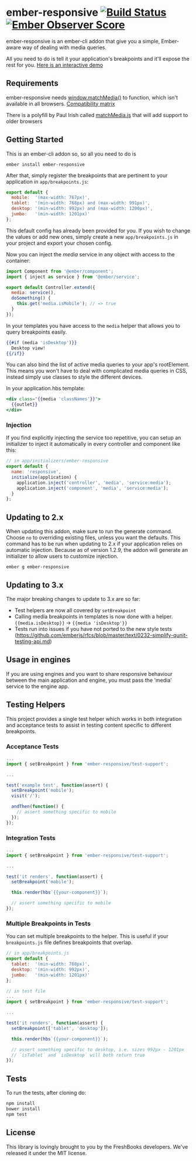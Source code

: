 # ember-responsive [![Build Status](https://travis-ci.org/freshbooks/ember-responsive.svg?branch=master)](https://travis-ci.org/freshbooks/ember-responsive) [![Ember Observer Score](http://emberobserver.com/badges/ember-responsive.svg)](http://emberobserver.com/addons/ember-responsive)

ember-responsive is an ember-cli addon that give you a simple, Ember-aware way
of dealing with media queries.

All you need to do is tell it your application's breakpoints and it'll expose the rest for you.
[Here is an interactive demo](https://www.justinbull.ca/ember-responsive-demo/)

## Requirements

ember-responsive needs [window.matchMedia()](https://developer.mozilla.org/en-US/docs/Web/API/Window.matchMedia)
to function, which isn't available in all browsers. [Compatibility matrix](http://caniuse.com/#feat=matchmedia)

There is a polyfill by Paul Irish called [matchMedia.js](https://github.com/paulirish/matchMedia.js)
that will add support to older browsers

## Getting Started

This is an ember-cli addon so, so all you need to do is

`ember install ember-responsive`

After that, simply register the breakpoints that are pertinent to your application in `app/breakpoints.js`:

```js
export default {
  mobile:  '(max-width: 767px)',
  tablet:  '(min-width: 768px) and (max-width: 991px)',
  desktop: '(min-width: 992px) and (max-width: 1200px)',
  jumbo:   '(min-width: 1201px)'
};
```

This default config has already been provided for you. If you wish to change the values or add new ones,
simply create a new `app/breakpoints.js` in your project and export your chosen config.

Now you can inject the _media_ service in any object with access to the container:

```js
import Component from '@ember/component';
import { inject as service } from '@ember/service';

export default Controller.extend({
  media: service(),
  doSomething() {
    this.get('media.isMobile'); // => true
  }
});
```

In your templates you have access to the `media` helper that allows you to query breakpoints easily.

```hbs
{{#if (media 'isDesktop')}}
  Desktop view!
{{/if}}
```

You can also bind the list of active media queries to your app's
rootElement. This means you won't have to deal with complicated media
queries in CSS, instead simply use classes to style the different devices.

In your application.hbs template:

```hbs
<div class="{{media 'classNames'}}">
  {{outlet}}
</div>
```

### Injection

If you find explicitly injecting the service too repetitive, you can setup an initializer to inject it automatically in every controller and component like this:

```js
// in app/initializers/ember-responsive
export default {
  name: 'responsive',
  initialize(application) {
    application.inject('controller', 'media', 'service:media');
    application.inject('component', 'media', 'service:media');
  }
};
```

## Updating to 2.x

When updating this addon, make sure to run the generate command. Choose `no` to overriding existing files, unless you want the defaults. This command has to be run when updating to 2.x if your application relies on automatic injection. Because as of version 1.2.9, the addon will generate an initializer to allow users to customize injection.

`ember g ember-responsive`

## Updating to 3.x

The major breaking changes to update to 3.x are so far:
- Test helpers are now all covered by `setBreakpoint`
- Calling media breakpoints in templates is now done with a helper. `{{media.isDesktop}}` -> `{{media 'isDesktop'}}`
- Tests run into issues if you have not ported to the new style tests (https://github.com/emberjs/rfcs/blob/master/text/0232-simplify-qunit-testing-api.md)

## Usage in engines

If you are using engines and you want to share responsive behaviour between the main application and engine, you must pass the 'media' service to the engine app.

## Testing Helpers
This project provides a single test helper which works in both integration and acceptance tests to assist in testing
content specific to different breakpoints.

### Acceptance Tests
```javascript
...
import { setBreakpoint } from 'ember-responsive/test-support';

...

test('example test', function(assert) {
  setBreakpoint('mobile');
  visit('/');

  andThen(function() {
    // assert something specific to mobile
  });
});
```

### Integration Tests
```javascript
...
import { setBreakpoint } from 'ember-responsive/test-support';

...

test('it renders', function(assert) {
  setBreakpoint('mobile');

  this.render(hbs`{{your-component}}`);

  // assert something specific to mobile
});
```

### Multiple Breakpoints in Tests

You can set multiple breakpoints to the helper.  This is useful if your `breakpoints.js` file defines breakpoints
that overlap.

```javascript
// in app/breakpoints.js
export default {
  tablet:  '(min-width: 768px)',
  desktop: '(min-width: 992px)',
  jumbo:   '(min-width: 1201px)'
};

// in test file
...
import { setBreakpoint } from 'ember-responsive/test-support';

...

test('it renders', function(assert) {
  setBreakpoint(['tablet', 'desktop']);

  this.render(hbs`{{your-component}}`);

  // assert something specific to desktop, i.e. sizes 992px - 1201px
  // `isTablet` and `isDesktop` will both return true
});
```

## Tests

To run the tests, after cloning do:

```sh
npm install
bower install
npm test
```

## License

This library is lovingly brought to you by the FreshBooks developers.
We've released it under the MIT license.
